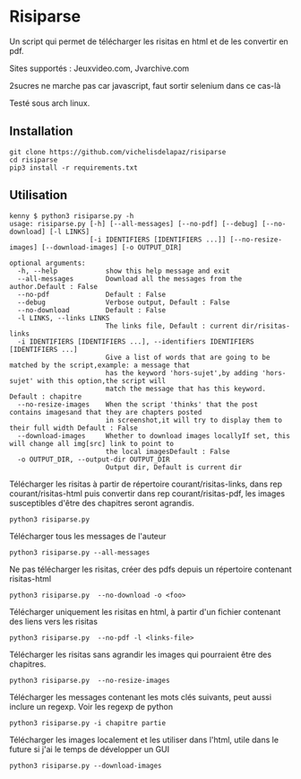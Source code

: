 # Risiparse

Un script qui permet de télécharger les risitas en html et de les convertir en pdf.

Sites supportés : Jeuxvideo.com, Jvarchive.com

2sucres ne marche pas car javascript, faut sortir selenium dans ce cas-là

Testé sous arch linux.

## Installation

```
git clone https://github.com/vichelisdelapaz/risiparse
cd risiparse
pip3 install -r requirements.txt
```

## Utilisation

```
kenny $ python3 risiparse.py -h
usage: risiparse.py [-h] [--all-messages] [--no-pdf] [--debug] [--no-download] [-l LINKS]
                    [-i IDENTIFIERS [IDENTIFIERS ...]] [--no-resize-images] [--download-images] [-o OUTPUT_DIR]

optional arguments:
  -h, --help            show this help message and exit
  --all-messages        Download all the messages from the author.Default : False
  --no-pdf              Default : False
  --debug               Verbose output, Default : False
  --no-download         Default : False
  -l LINKS, --links LINKS
                        The links file, Default : current dir/risitas-links
  -i IDENTIFIERS [IDENTIFIERS ...], --identifiers IDENTIFIERS [IDENTIFIERS ...]
                        Give a list of words that are going to be matched by the script,example: a message that
                        has the keyword 'hors-sujet',by adding 'hors-sujet' with this option,the script will
                        match the message that has this keyword. Default : chapitre
  --no-resize-images    When the script 'thinks' that the post contains imagesand that they are chapters posted
                        in screenshot,it will try to display them to their full width Default : False
  --download-images     Whether to download images locallyIf set, this will change all img[src] link to point to
                        the local imagesDefault : False
  -o OUTPUT_DIR, --output-dir OUTPUT_DIR
                        Output dir, Default is current dir
```

Télécharger les risitas à partir de répertoire courant/risitas-links, dans rep courant/risitas-html puis convertir dans rep courant/risitas-pdf, les images susceptibles d'être des chapitres seront agrandis.

```
python3 risiparse.py
```

Télécharger tous les messages de l'auteur

```
python3 risiparse.py --all-messages
```

Ne pas télécharger les risitas, créer des pdfs depuis un répertoire contenant risitas-html

```
python3 risiparse.py  --no-download -o <foo>
```

Télécharger uniquement les risitas en html, à partir d'un fichier contenant des liens vers les risitas

```
python3 risiparse.py  --no-pdf -l <links-file>
```

Télécharger les risitas sans agrandir les images qui pourraient être des chapitres.

```
python3 risiparse.py  --no-resize-images
```

Télécharger les messages contenant les mots clés suivants,
peut aussi inclure un regexp. Voir les regexp de python

```
python3 risiparse.py -i chapitre partie
```

Télécharger les images localement et les utiliser dans l'html, utile dans le future
si j'ai le temps de développer un GUI

```
python3 risiparse.py --download-images
```
